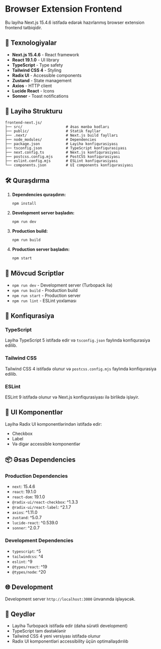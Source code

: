 # Browser Extension Frontend

Bu layihə Next.js 15.4.6 istifadə edərək hazırlanmış browser extension frontend tətbiqidir.

## 🚀 Texnologiyalar

- **Next.js 15.4.6** - React framework
- **React 19.1.0** - UI library
- **TypeScript** - Type safety
- **Tailwind CSS 4** - Styling
- **Radix UI** - Accessible components
- **Zustand** - State management
- **Axios** - HTTP client
- **Lucide React** - Icons
- **Sonner** - Toast notifications

## 📁 Layihə Strukturu

```
frontend-next.js/
├── src/                    # Əsas mənbə kodları
├── public/                 # Statik fayllar
├── .next/                  # Next.js build faylları
├── node_modules/           # Dependencies
├── package.json            # Layihə konfiqurasiyası
├── tsconfig.json           # TypeScript konfiqurasiyası
├── next.config.ts          # Next.js konfiqurasiyası
├── postcss.config.mjs      # PostCSS konfiqurasiyası
├── eslint.config.mjs       # ESLint konfiqurasiyası
└── components.json         # UI components konfiqurasiyası
```

## 🛠️ Quraşdırma

1. **Dependencies quraşdırın:**
   ```bash
   npm install
   ```

2. **Development server başladın:**
   ```bash
   npm run dev
   ```

3. **Production build:**
   ```bash
   npm run build
   ```

4. **Production server başladın:**
   ```bash
   npm start
   ```

## 📜 Mövcud Scriptlər

- `npm run dev` - Development server (Turbopack ilə)
- `npm run build` - Production build
- `npm run start` - Production server
- `npm run lint` - ESLint yoxlaması

## 🔧 Konfiqurasiya

### TypeScript
Layihə TypeScript 5 istifadə edir və `tsconfig.json` faylında konfiqurasiya edilib.

### Tailwind CSS
Tailwind CSS 4 istifadə olunur və `postcss.config.mjs` faylında konfiqurasiya edilib.

### ESLint
ESLint 9 istifadə olunur və Next.js konfiqurasiyası ilə birlikdə işləyir.

## 🎨 UI Komponentlər

Layihə Radix UI komponentlərindən istifadə edir:
- Checkbox
- Label
- Və digər accessible komponentlər

## 📦 Əsas Dependencies

### Production Dependencies
- `next`: 15.4.6
- `react`: 19.1.0
- `react-dom`: 19.1.0
- `@radix-ui/react-checkbox`: ^1.3.3
- `@radix-ui/react-label`: ^2.1.7
- `axios`: ^1.11.0
- `zustand`: ^5.0.7
- `lucide-react`: ^0.539.0
- `sonner`: ^2.0.7

### Development Dependencies
- `typescript`: ^5
- `tailwindcss`: ^4
- `eslint`: ^9
- `@types/react`: ^19
- `@types/node`: ^20

## 🌐 Development

Development server `http://localhost:3000` ünvanında işləyəcək.

## 📝 Qeydlər

- Layihə Turbopack istifadə edir (daha sürətli development)
- TypeScript tam dəstəklənir
- Tailwind CSS 4 yeni versiyası istifadə olunur
- Radix UI komponentləri accessibility üçün optimallaşdırılıb
